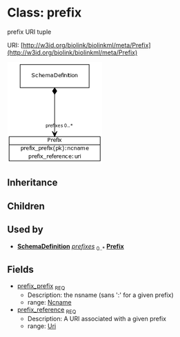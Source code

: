 # Class: prefix


prefix URI tuple

URI: [http://w3id.org/biolink/biolinkml/meta/Prefix](http://w3id.org/biolink/biolinkml/meta/Prefix)

![img](images/Prefix.png)
## Inheritance

## Children

## Used by

 *  **[SchemaDefinition](SchemaDefinition.md)** *[prefixes](prefixes.md)*  <sub>0..*</sub>  **[Prefix](Prefix.md)**
## Fields

 * [prefix_prefix](prefix_prefix.md)  <sub>REQ</sub>
    * Description: the nsname (sans ':' for a given prefix)
    * range: [Ncname](Ncname.md)
 * [prefix_reference](prefix_reference.md)  <sub>REQ</sub>
    * Description: A URI associated with a given prefix
    * range: [Uri](Uri.md)
